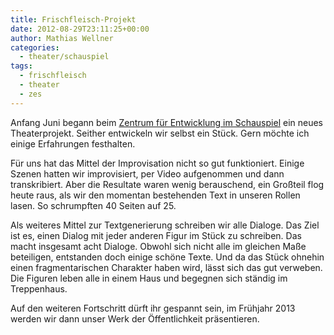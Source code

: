 ```yaml
---
title: Frischfleisch-Projekt
date: 2012-08-29T23:11:25+00:00
author: Mathias Wellner
categories:
  - theater/schauspiel
tags:
  - frischfleisch
  - theater
  - zes
---
```

Anfang Juni begann beim [Zentrum für Entwicklung im Schauspiel](http://www.zes-info.ch) ein neues 
Theaterprojekt. Seither entwickeln wir selbst ein Stück. Gern möchte ich einige Erfahrungen festhalten. 

Für uns hat das Mittel der Improvisation nicht so gut funktioniert. Einige Szenen hatten wir improvisiert, 
per Video aufgenommen und dann transkribiert. Aber die Resultate waren wenig berauschend, ein Großteil flog 
heute raus, als wir den momentan bestehenden Text in unseren Rollen lasen. So schrumpften 40 Seiten auf 25. 

Als weiteres Mittel zur Textgenerierung schreiben wir alle Dialoge. Das Ziel ist es, einen Dialog mit jeder 
anderen Figur im Stück zu schreiben. Das macht insgesamt acht Dialoge. Obwohl sich nicht alle im gleichen 
Maße beteiligen, entstanden doch einige schöne Texte. Und da das Stück ohnehin einen fragmentarischen Charakter 
haben wird, lässt sich das gut verweben. Die Figuren leben alle in einem Haus und begegnen sich ständig im 
Treppenhaus. 

Auf den weiteren Fortschritt dürft ihr gespannt sein, im Frühjahr 2013 werden wir dann unser Werk der 
Öffentlichkeit präsentieren.